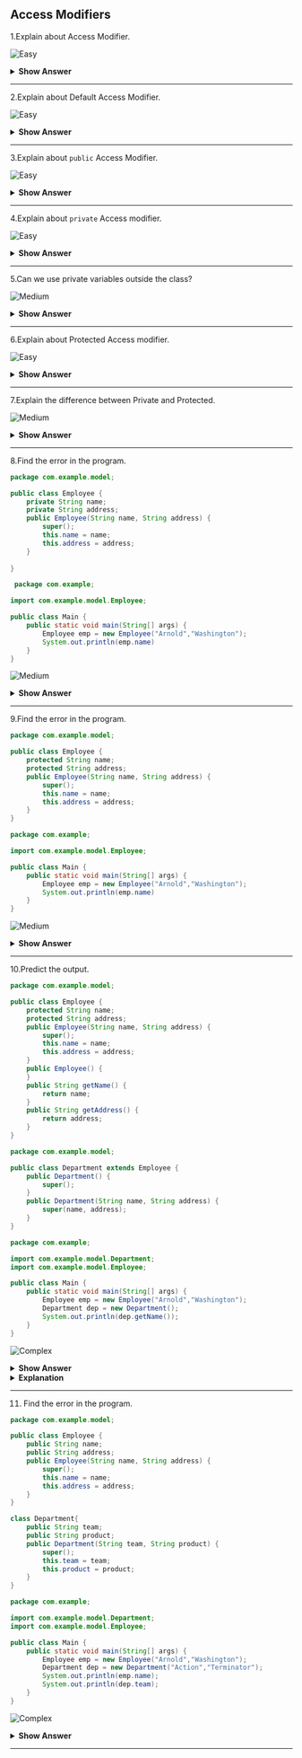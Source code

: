 ## Access Modifiers

1.Explain about Access Modifier.

![Easy](https://raw.githubusercontent.com/revaturelabs/interviewquestions/aef8eff919a3b083089641381ed9a9101ed21fba/ComplexityTags/simple%20(2).svg)
<details markdown="1">
    <summary><b> Show Answer </b></summary> 
<blockquote markdown="1">

- Access Modifiers are used to limit the accessibility or visibility of class, method, variable, and constructor.

There are four type of access modifier:
 - Default
 - Public
 - Private
 - Protected
</blockquote>
</details>

---

2.Explain about Default Access Modifier.

![Easy](https://raw.githubusercontent.com/revaturelabs/interviewquestions/aef8eff919a3b083089641381ed9a9101ed21fba/ComplexityTags/simple%20(2).svg)
<details markdown="1">
    <summary><b> Show Answer </b></summary> 
<blockquote markdown="1">

- If we do not specify the access modifier, the default will be the access modifier.
- When we declare default access modifier, the visibility will be only within the package.
- If we declare class as default, we can't access the class outside the package and we can't import in another class.
</blockquote>
</details>

---

3.Explain about `public` Access Modifier.

![Easy](https://raw.githubusercontent.com/revaturelabs/interviewquestions/aef8eff919a3b083089641381ed9a9101ed21fba/ComplexityTags/simple%20(2).svg)
<details markdown="1">
    <summary><b> Show Answer </b></summary> 
<blockquote markdown="1">

- If we specify with public the access modifier, the accessibility will be anywhere within or outside the package.
- We can import the class from any package when it is declared as public.
</blockquote>
</details>

---

4.Explain about `private` Access modifier.

![Easy](https://raw.githubusercontent.com/revaturelabs/interviewquestions/aef8eff919a3b083089641381ed9a9101ed21fba/ComplexityTags/simple%20(2).svg)
<details markdown="1">
    <summary><b> Show Answer </b></summary> 
<blockquote markdown="1">

- If we specify with private access modifier to any field,the accessibility will be within the class.
- It is the most retrictive access modifier.
- It can't be used for class and interface.
</blockquote>
</details>

---

5.Can we use private variables outside the class?

![Medium](https://raw.githubusercontent.com/revaturelabs/interviewquestions/aef8eff919a3b083089641381ed9a9101ed21fba/ComplexityTags/Medium%20(2).svg)
<details markdown="1">
    <summary><b> Show Answer </b></summary> 
<blockquote markdown="1">

- No, we can't access the private variables outside the class.
- If we want to use the private variable outside the class, we will have to create public methods to access it.
- In general, we will create getter and setter method to access private variables.

</blockquote>
</details>

---

6.Explain about Protected Access modifier.

![Easy](https://raw.githubusercontent.com/revaturelabs/interviewquestions/aef8eff919a3b083089641381ed9a9101ed21fba/ComplexityTags/simple%20(2).svg)
<details markdown="1">
    <summary><b> Show Answer </b></summary> 
<blockquote markdown="1">
	
If we specify with protected the access modifier, the accessibility will be within the class and subclasses which are extended from it.
</blockquote>
</details>

---

7.Explain the difference between Private and Protected.

![Medium](https://raw.githubusercontent.com/revaturelabs/interviewquestions/aef8eff919a3b083089641381ed9a9101ed21fba/ComplexityTags/Medium%20(2).svg)
<details markdown="1">
    <summary><b> Show Answer </b></summary> 
<blockquote markdown="1">

| Private                                              |Protected                                             |
|------------------------------------------------------|------------------------------------------------------|
|The visibility is only within the class               |The visibility is only within the class and subcalsses|
|We can use public method to access private variable and private method out side of class   |We can use public method to access protected variable and proctected variable out side of class and subclass |
</blockquote>
</details>

---

8.Find the error in the program.
``` java
package com.example.model;

public class Employee {
	private String name;
	private String address;
	public Employee(String name, String address) {
		super();
		this.name = name;
		this.address = address;
	}
	
}
```

``` java
 package com.example;

import com.example.model.Employee;

public class Main {
	public static void main(String[] args) {
		Employee emp = new Employee("Arnold","Washington");
        System.out.println(emp.name)
	}
}
```

![Medium](https://raw.githubusercontent.com/revaturelabs/interviewquestions/aef8eff919a3b083089641381ed9a9101ed21fba/ComplexityTags/Medium%20(2).svg)
<details markdown="1">
    <summary><b> Show Answer </b></summary> 
<blockquote markdown="1">

We can't use private variable outside the class. If we want to access the variable outside the class, we have to use public method such as getter method from the class.

</blockquote>
</details>

---

9.Find the error in the program.
``` java
package com.example.model;

public class Employee {
	protected String name;
	protected String address;
	public Employee(String name, String address) {
		super();
		this.name = name;
		this.address = address;
	}	
}
```

``` java
package com.example;

import com.example.model.Employee;

public class Main {
	public static void main(String[] args) {
		Employee emp = new Employee("Arnold","Washington");
        System.out.println(emp.name)
	}
}
```

![Medium](https://raw.githubusercontent.com/revaturelabs/interviewquestions/aef8eff919a3b083089641381ed9a9101ed21fba/ComplexityTags/Medium%20(2).svg)
<details markdown="1">
    <summary><b> Show Answer </b></summary> 
<blockquote markdown="1">

We can't use protected variable outside the class. If we want to access the variable outside the class, we have to use public method such as getter method from the class.

</details>
</blockquote>

---

10.Predict the output.
``` java
package com.example.model;

public class Employee {
	protected String name;
	protected String address;
	public Employee(String name, String address) {
		super();
		this.name = name;
		this.address = address;
	}
	public Employee() {
	}
	public String getName() {
		return name;
	}
	public String getAddress() {
		return address;
	}
}
```
``` java
package com.example.model;

public class Department extends Employee {
	public Department() {
		super();
	}
	public Department(String name, String address) {
		super(name, address);
	}
}

```
``` java
package com.example;

import com.example.model.Department;
import com.example.model.Employee;

public class Main {
	public static void main(String[] args) {
		Employee emp = new Employee("Arnold","Washington");
		Department dep = new Department();
		System.out.println(dep.getName());
	}
}
```
![Complex](https://github.com/revaturelabs/interviewquestions/blob/dev/ComplexityTags/Complex%20(2).svg)
<details markdown="1">
    <summary><b> Show Answer </b></summary> 
**Output**
```
null
```
</details>
<details markdown="1">
    <summary><b> Explanation </b></summary> 
<blockquote markdown="1">

- The output of the program is `null`. The object `dep` for `Department` isn't initialized with any value. Only `emp` object for `Employee` class is initialized.
- The subclass methods can access `default`, `public`, and `protected` fields.
- Therefore, `dep` object can access the `getName()` method from `Employee` class.
- If the value for instance variable is not initialized, the default value will be assigned to it.For string, the value is `null`.
</blockquote>
</details>

---

11. Find the error in the program.

``` java
package com.example.model;

public class Employee {
	public String name;
	public String address;
	public Employee(String name, String address) {
		super();
		this.name = name;
		this.address = address;
	}	
}

class Department{
	public String team;
	public String product;
	public Department(String team, String product) {
		super();
		this.team = team;
		this.product = product;
	}
}
```
``` java
package com.example;

import com.example.model.Department;
import com.example.model.Employee;

public class Main {
	public static void main(String[] args) {
		Employee emp = new Employee("Arnold","Washington");
		Department dep = new Department("Action","Terminator");
		System.out.println(emp.name);
		System.out.println(dep.team);
	}
}
```

![Complex](https://github.com/revaturelabs/interviewquestions/blob/dev/ComplexityTags/Complex%20(2).svg)
<details markdown="1">
    <summary><b> Show Answer </b></summary> 
<blockquote markdown="1">

-  The class `Department` is not a public class. We can't import the `default` class.
-  Also, we can't create two public classes in the same file. We have to create a seperate file and add the department class as public.
  </blockquote>
</details>

---
